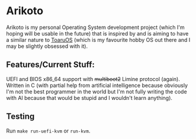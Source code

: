 # Arikoto

Arikoto is my personal Operating System development project (which I'm hoping will be usable in the future) that is inspired by and is aiming to have a similar nature to [ToaruOS](https://github.com/klange/toaruos) (which is my favourite hobby OS out there and I may be slightly obsessed with it).

## Features/Current Stuff:
UEFI and BIOS x86_64 support with ~~multiboot2~~ Limine protocol (again).
Written in C (with partial help from artificial intelligence because obviously I'm not the best programmer in the world but I'm not fully writing the code with AI because that would be stupid and I wouldn't learn anything).

## Testing
Run `make run-uefi-kvm` or `run-kvm`.
